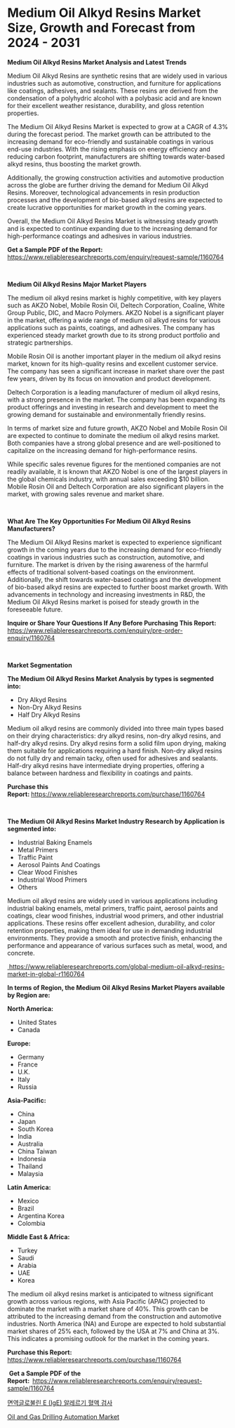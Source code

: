 <p><h1>Medium Oil Alkyd Resins Market Size, Growth and Forecast from 2024 - 2031</h1></p><p><strong>Medium Oil Alkyd Resins Market Analysis and Latest Trends</strong></p>
<p><p>Medium Oil Alkyd Resins are synthetic resins that are widely used in various industries such as automotive, construction, and furniture for applications like coatings, adhesives, and sealants. These resins are derived from the condensation of a polyhydric alcohol with a polybasic acid and are known for their excellent weather resistance, durability, and gloss retention properties.</p><p>The Medium Oil Alkyd Resins Market is expected to grow at a CAGR of 4.3% during the forecast period. The market growth can be attributed to the increasing demand for eco-friendly and sustainable coatings in various end-use industries. With the rising emphasis on energy efficiency and reducing carbon footprint, manufacturers are shifting towards water-based alkyd resins, thus boosting the market growth.</p><p>Additionally, the growing construction activities and automotive production across the globe are further driving the demand for Medium Oil Alkyd Resins. Moreover, technological advancements in resin production processes and the development of bio-based alkyd resins are expected to create lucrative opportunities for market growth in the coming years.</p><p>Overall, the Medium Oil Alkyd Resins Market is witnessing steady growth and is expected to continue expanding due to the increasing demand for high-performance coatings and adhesives in various industries.</p></p>
<p><strong>Get a Sample PDF of the Report:&nbsp;</strong> <a href="https://www.reliableresearchreports.com/enquiry/request-sample/1160764">https://www.reliableresearchreports.com/enquiry/request-sample/1160764</a></p>
<p>&nbsp;</p>
<p><strong>Medium Oil Alkyd Resins Major Market Players</strong></p>
<p><p>The medium oil alkyd resins market is highly competitive, with key players such as AKZO Nobel, Mobile Rosin Oil, Deltech Corporation, Coaline, White Group Public, DIC, and Macro Polymers. AKZO Nobel is a significant player in the market, offering a wide range of medium oil alkyd resins for various applications such as paints, coatings, and adhesives. The company has experienced steady market growth due to its strong product portfolio and strategic partnerships.</p><p>Mobile Rosin Oil is another important player in the medium oil alkyd resins market, known for its high-quality resins and excellent customer service. The company has seen a significant increase in market share over the past few years, driven by its focus on innovation and product development.</p><p>Deltech Corporation is a leading manufacturer of medium oil alkyd resins, with a strong presence in the market. The company has been expanding its product offerings and investing in research and development to meet the growing demand for sustainable and environmentally friendly resins.</p><p>In terms of market size and future growth, AKZO Nobel and Mobile Rosin Oil are expected to continue to dominate the medium oil alkyd resins market. Both companies have a strong global presence and are well-positioned to capitalize on the increasing demand for high-performance resins.</p><p>While specific sales revenue figures for the mentioned companies are not readily available, it is known that AKZO Nobel is one of the largest players in the global chemicals industry, with annual sales exceeding $10 billion. Mobile Rosin Oil and Deltech Corporation are also significant players in the market, with growing sales revenue and market share.</p></p>
<p>&nbsp;</p>
<p><strong>What Are The Key Opportunities For Medium Oil Alkyd Resins Manufacturers?</strong></p>
<p><p>The Medium Oil Alkyd Resins market is expected to experience significant growth in the coming years due to the increasing demand for eco-friendly coatings in various industries such as construction, automotive, and furniture. The market is driven by the rising awareness of the harmful effects of traditional solvent-based coatings on the environment. Additionally, the shift towards water-based coatings and the development of bio-based alkyd resins are expected to further boost market growth. With advancements in technology and increasing investments in R&D, the Medium Oil Alkyd Resins market is poised for steady growth in the foreseeable future.</p></p>
<p><strong>Inquire or Share Your Questions If Any Before Purchasing This Report:</strong> <a href="https://www.reliableresearchreports.com/enquiry/pre-order-enquiry/1160764">https://www.reliableresearchreports.com/enquiry/pre-order-enquiry/1160764</a></p>
<p>&nbsp;</p>
<p><strong>Market Segmentation</strong></p>
<p><strong>The Medium Oil Alkyd Resins Market Analysis by types is segmented into:</strong></p>
<p><ul><li>Dry Alkyd Resins</li><li>Non-Dry Alkyd Resins</li><li>Half Dry Alkyd Resins</li></ul></p>
<p><p>Medium oil alkyd resins are commonly divided into three main types based on their drying characteristics: dry alkyd resins, non-dry alkyd resins, and half-dry alkyd resins. Dry alkyd resins form a solid film upon drying, making them suitable for applications requiring a hard finish. Non-dry alkyd resins do not fully dry and remain tacky, often used for adhesives and sealants. Half-dry alkyd resins have intermediate drying properties, offering a balance between hardness and flexibility in coatings and paints.</p></p>
<p><strong>Purchase this Report:&nbsp;</strong><a href="https://www.reliableresearchreports.com/purchase/1160764">https://www.reliableresearchreports.com/purchase/1160764</a></p>
<p>&nbsp;</p>
<p><strong>The Medium Oil Alkyd Resins Market Industry Research by Application is segmented into:</strong></p>
<p><ul><li>Industrial Baking Enamels</li><li>Metal Primers</li><li>Traffic Paint</li><li>Aerosol Paints And Coatings</li><li>Clear Wood Finishes</li><li>Industrial Wood Primers</li><li>Others</li></ul></p>
<p><p>Medium oil alkyd resins are widely used in various applications including industrial baking enamels, metal primers, traffic paint, aerosol paints and coatings, clear wood finishes, industrial wood primers, and other industrial applications. These resins offer excellent adhesion, durability, and color retention properties, making them ideal for use in demanding industrial environments. They provide a smooth and protective finish, enhancing the performance and appearance of various surfaces such as metal, wood, and concrete.</p></p>
<p><a href="https://www.reliableresearchreports.com/global-medium-oil-alkyd-resins-market-in-global-r1160764">&nbsp;https://www.reliableresearchreports.com/global-medium-oil-alkyd-resins-market-in-global-r1160764</a></p>
<p><strong>In terms of Region, the Medium Oil Alkyd Resins Market Players available by Region are:</strong></p>
<p>
    <p> <strong> North America: </strong>
        <ul>
            <li>United States</li>
            <li>Canada</li>
        </ul>
        </p> 
    <p> <strong> Europe: </strong>
        <ul>
            <li>Germany</li>
            <li>France</li>
            <li>U.K.</li>
            <li>Italy</li>
            <li>Russia</li>
        </ul>
        </p> 
    <p> <strong> Asia-Pacific: </strong>
        <ul>
            <li>China</li>
            <li>Japan</li>
            <li>South Korea</li>
            <li>India</li>
            <li>Australia</li>
            <li>China Taiwan</li>
            <li>Indonesia</li>
            <li>Thailand</li>
            <li>Malaysia</li>
        </ul>
        </p> 
    <p> <strong> Latin America: </strong>
        <ul>
            <li>Mexico</li>
            <li>Brazil</li>
            <li>Argentina Korea</li>
            <li>Colombia</li>
        </ul>
        </p> 
    <p> <strong> Middle East & Africa: </strong>
        <ul>
            <li>Turkey</li>
            <li>Saudi</li>
            <li>Arabia</li>
            <li>UAE</li>
            <li>Korea</li>
        </ul>
    </p>
    </p>
<p><p>The medium oil alkyd resins market is anticipated to witness significant growth across various regions, with Asia Pacific (APAC) projected to dominate the market with a market share of 40%. This growth can be attributed to the increasing demand from the construction and automotive industries. North America (NA) and Europe are expected to hold substantial market shares of 25% each, followed by the USA at 7% and China at 3%. This indicates a promising outlook for the market in the coming years.</p></p>
<p><strong>Purchase this Report: </strong><a href="https://www.reliableresearchreports.com/purchase/1160764">https://www.reliableresearchreports.com/purchase/1160764</a></p>
<p>&nbsp;<strong>Get a Sample PDF of the Report:&nbsp;&nbsp;</strong><a href="https://www.reliableresearchreports.com/enquiry/request-sample/1160764">https://www.reliableresearchreports.com/enquiry/request-sample/1160764</a></p>
<p><strong></strong></p>
<p><p><a href="https://github.com/jntpkh496620/Market-Research-Report-List-2/blob/main/574563281387.md">면역글로불린 E (IgE) 알레르기 혈액 검사</a></p><p><a href="https://github.com/seekum/Market-Research-Report-List-2/blob/main/oil-and-gas-drilling-automation-market.md">Oil and Gas Drilling Automation Market</a></p></p>